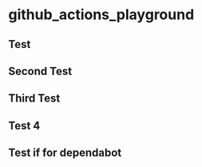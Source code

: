 # github_actions_playground

## Test

## Second Test

## Third Test

## Test 4

## Test if for dependabot
